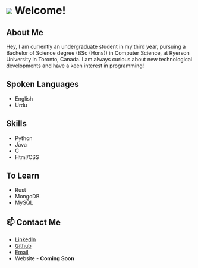 # <img src="https://user-images.githubusercontent.com/12051517/117529638-9722bc00-afa6-11eb-916a-b9c3ed504f80.png"> Welcome!

## About Me
<p>
  Hey, I am currently an undergraduate student in my third year, pursuing a Bachelor of Science degree (BSc (Hons)) in Computer Science, at Ryerson University in Toronto, Canada. 
  I am always curious about new technological developments and have a keen interest in programming!
</p>

## Spoken Languages
- English
- Urdu

## Skills
* Python
* Java
* C
* Html/CSS

## To Learn
* Rust
* MongoDB
* MySQL

## 📫 Contact Me
* [LinkedIn](https://www.linkedin.com/in/mnabeelasim)
* [Github](https://github.com/Noobeel)
* [Email](mailto:nabeelasim0250@gmail.com)
* Website - **Coming Soon**
